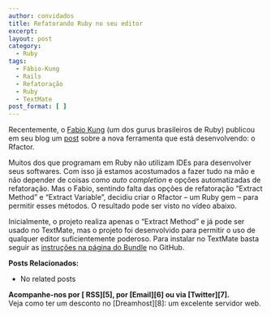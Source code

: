 ```yaml
---
author: convidados
title: Refatorando Ruby no seu editor
excerpt:
layout: post
category:
  - Ruby
tags:
  - Fábio-Kung
  - Rails
  - Refatoração
  - Ruby
  - TextMate
post_format: [ ]
---
```

Recentemente, o [Fabio Kung][1] (um dos gurus brasileiros de Ruby) publicou em seu blog um [post][2] sobre a nova ferramenta que está desenvolvendo: o Rfactor. 

Muitos dos que programam em Ruby não utilizam IDEs para desenvolver seus softwares. Com isso já estamos acostumados a fazer tudo na mão e não depender de coisas como *auto completion* e opções automatizadas de refatoração. Mas o Fabio, sentindo falta das opções de refatoração “Extract Method” e “Extract Variable”, decidiu criar o Rfactor – um Ruby gem – para permitir esses métodos. O resultado pode ser visto no vídeo abaixo. 



Inicialmente, o projeto realiza apenas o “Extract Method” e já pode ser usado no TextMate, mas o projeto foi desenvolvido para permitir o uso de qualquer editor suficientemente poderoso. Para instalar no TextMate basta seguir as [instruções na página do Bundle][3] no GitHub. 

**Posts Relacionados:** 
*   No related posts









**Acompanhe-nos por [ RSS][5], por [Email][6] ou via [Twitter][7].**  
Veja como ter um desconto no [Dreamhost][8]: um excelente servidor web.

 [1]: http://fabiokung.com/ "Fabio Kung"
 [2]: http://fabiokung.com/2009/02/04/rfactor-ruby-refactoring-for-your-loved-editor/ "post"
 [3]: http://github.com/fabiokung/rfactor-tmbundle/tree/master "instruções na página do Bundle"
 [4]: https://twitter.com/share





